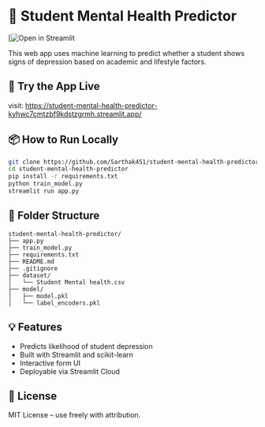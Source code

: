 
# 🧠 Student Mental Health Predictor

[![Open in Streamlit]( https://student-mental-health-predictor-kyhwc7cmtzbf9kdstzgrmh.streamlit.app/)

This web app uses machine learning to predict whether a student shows signs of depression based on academic and lifestyle factors.

## 🚀 Try the App Live

 visit: https://student-mental-health-predictor-kyhwc7cmtzbf9kdstzgrmh.streamlit.app/

## 📦 How to Run Locally

```bash
git clone https://github.com/Sarthak451/student-mental-health-predictor.git
cd student-mental-health-predictor
pip install -r requirements.txt
python train_model.py
streamlit run app.py
```

## 📁 Folder Structure

```
student-mental-health-predictor/
├── app.py
├── train_model.py
├── requirements.txt
├── README.md
├── .gitignore
├── dataset/
│   └── Student Mental health.csv
├── model/
│   ├── model.pkl
│   └── label_encoders.pkl
```

## 💡 Features

- Predicts likelihood of student depression
- Built with Streamlit and scikit-learn
- Interactive form UI
- Deployable via Streamlit Cloud

## 📄 License

MIT License – use freely with attribution.
